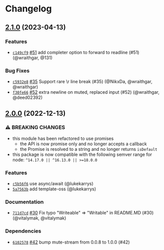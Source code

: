 # Changelog

## [2.1.0](https://github.com/npm/read/compare/v2.0.0...v2.1.0) (2023-04-13)

### Features

* [`c149cf9`](https://github.com/npm/read/commit/c149cf998223e2ae45c013768038717bc4a1c543) [#51](https://github.com/npm/read/pull/51) add completer option to forward to readline (#51) (@wraithgar, @131)

### Bug Fixes

* [`c5932e8`](https://github.com/npm/read/commit/c5932e8d223990dd65a46226f560768c430d1888) [#35](https://github.com/npm/read/pull/35) Support rare \r line break (#35) (@NikxDa, @wraithgar, @wraithgar)
* [`f30fe66`](https://github.com/npm/read/commit/f30fe6640287cbd5a341b7a9f65a60e40558e389) [#52](https://github.com/npm/read/pull/52) extra newline on muted, replaced input (#52) (@wraithgar, @deed02392)

## [2.0.0](https://github.com/npm/read/compare/v1.0.7...v2.0.0) (2022-12-13)

### ⚠️ BREAKING CHANGES

* this module has been refactored to use promises
    - the API is now promise only and no longer accepts a callback
    - the Promise is resolved to a string and no longer returns `isDefault`
* this package is now compatible with the following semver range for node: `^14.17.0 || ^16.13.0 || >=18.0.0`

### Features

* [`c5b56f6`](https://github.com/npm/read/commit/c5b56f6242493173ded23a97f4fd2ffb4017310f) use async/await (@lukekarrys)
* [`5a7563b`](https://github.com/npm/read/commit/5a7563bf20ae1392ee0d0b29a4d0ac5c23df9a33) add template-oss (@lukekarrys)

### Documentation

* [`711d7cd`](https://github.com/npm/read/commit/711d7cd6a3d58472b88c7db1ab2129f37304d72c) [#30](https://github.com/npm/read/pull/30) Fix typo "Writeable" => "Writable" in README.MD (#30) (@vitalymak, @vitalymak)

### Dependencies

* [`6102578`](https://github.com/npm/read/commit/6102578bd1c9d192a1d6601564faa066af13b35d) [#42](https://github.com/npm/read/pull/42) bump mute-stream from 0.0.8 to 1.0.0 (#42)
